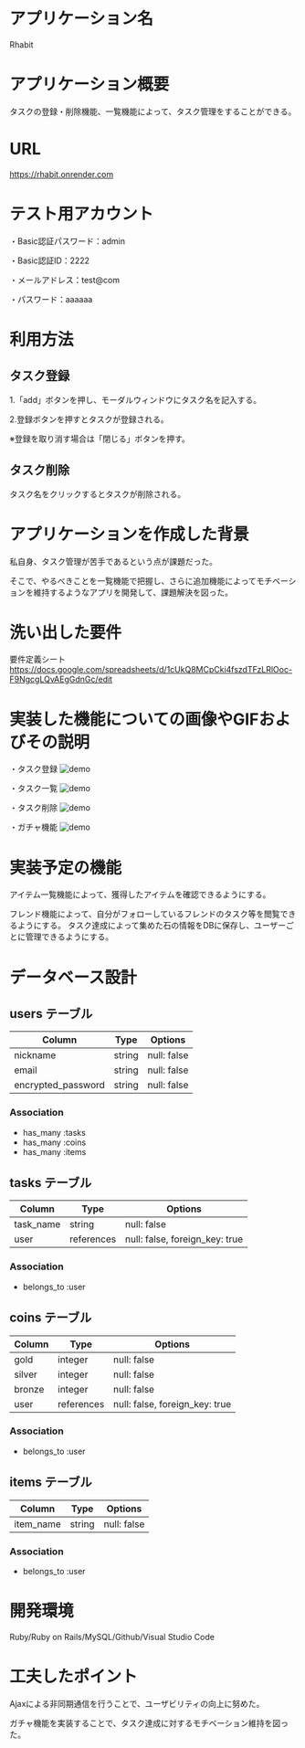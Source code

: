# アプリケーション名
Rhabit

# アプリケーション概要
タスクの登録・削除機能、一覧機能によって、タスク管理をすることができる。

# URL
https://rhabit.onrender.com

# テスト用アカウント
・Basic認証パスワード：admin

・Basic認証ID：2222

・メールアドレス：test@com

・パスワード：aaaaaa

# 利用方法
## タスク登録
1.「add」ボタンを押し、モーダルウィンドウにタスク名を記入する。

2.登録ボタンを押すとタスクが登録される。

※登録を取り消す場合は「閉じる」ボタンを押す。

## タスク削除
タスク名をクリックするとタスクが削除される。

# アプリケーションを作成した背景
私自身、タスク管理が苦手であるという点が課題だった。

そこで、やるべきことを一覧機能で把握し、さらに追加機能によってモチベーションを維持するようなアプリを開発して、課題解決を図った。

# 洗い出した要件
要件定義シート　https://docs.google.com/spreadsheets/d/1cUkQ8MCpCki4fszdTFzLRlOoc-F9NgcgLQvAEgGdnGc/edit

# 実装した機能についての画像やGIFおよびその説明
・タスク登録
![demo](https://gyazo.com/b1751c499f017a7d9ee267c791debc8e.gif)

・タスク一覧
![demo](https://gyazo.com/b130a5a51e10506d14e48dd9dc6bf4b2.gif)

・タスク削除
![demo](https://gyazo.com/5dc721a97192ee063e157e140561036a.gif)

・ガチャ機能
![demo](https://gyazo.com/d1f83355e79fa893cf7a62f3d30361ba.gif)

# 実装予定の機能
アイテム一覧機能によって、獲得したアイテムを確認できるようにする。

フレンド機能によって、自分がフォローしているフレンドのタスク等を閲覧できるようにする。
タスク達成によって集めた石の情報をDBに保存し、ユーザーごとに管理できるようにする。

# データベース設計
## users テーブル

| Column             | Type   | Options                   |
| ------------------ | ------ | ------------------------- |
| nickname           | string | null: false               |
| email              | string | null: false               |
| encrypted_password | string | null: false               |

### Association

- has_many :tasks
- has_many :coins
- has_many :items


## tasks テーブル

| Column             | Type       | Options                        |
| ------------------ | ---------- | ------------------------------ |
| task_name          | string     | null: false                    |
| user               | references | null: false, foreign_key: true |

### Association

- belongs_to :user


## coins テーブル

| Column           | Type       | Options                        |
| ---------------- | ---------- | ------------------------------ |
| gold             | integer    | null: false                    |
| silver           | integer    | null: false                    |
| bronze           | integer    | null: false                    |
| user             | references | null: false, foreign_key: true |

### Association

- belongs_to :user


## items テーブル

| Column           | Type       | Options                        |
| ---------------- | ---------- | ------------------------------ |
| item_name        | string     | null: false                    |

### Association

- belongs_to :user

# 開発環境
Ruby/Ruby on Rails/MySQL/Github/Visual Studio Code

# 工夫したポイント
Ajaxによる非同期通信を行うことで、ユーザビリティの向上に努めた。

ガチャ機能を実装することで、タスク達成に対するモチベーション維持を図った。
